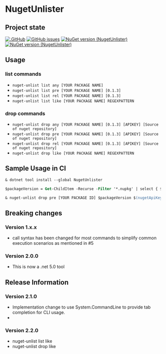 # NugetUnlister

## Project state

[![.GitHub](https://github.com/taori/NugetUnlister/actions/workflows/dotnet.yml/badge.svg)](https://github.com/taori/NugetUnlister/actions/workflows/dotnet.yml)
[![GitHub issues](https://img.shields.io/github/issues/taori/NugetUnlister)](https://github.com/taori/NugetUnlister/issues)
[![NuGet version (NugetUnlister)](https://img.shields.io/nuget/v/NugetUnlister.svg)](https://www.nuget.org/packages/NugetUnlister/)
[![NuGet version (NugetUnlister)](https://img.shields.io/nuget/vpre/NugetUnlister.svg)](https://www.nuget.org/packages/NugetUnlister/latest/prerelease)

## Usage

### list commands
- `nuget-unlist list any [YOUR PACKAGE NAME]`
- `nuget-unlist list pre [YOUR PACKAGE NAME] [0.1.3] `
- `nuget-unlist list rel [YOUR PACKAGE NAME] [0.1.3] `
- `nuget-unlist list like [YOUR PACKAGE NAME] REGEXPATTERN `

### drop commands
- `nuget-unlist drop any [YOUR PACKAGE NAME] [0.1.3] [APIKEY] [Source of nuget repository]`
- `nuget-unlist drop pre [YOUR PACKAGE NAME] [0.1.3] [APIKEY] [Source of nuget repository]`
- `nuget-unlist drop rel [YOUR PACKAGE NAME] [0.1.3] [APIKEY] [Source of nuget repository]`
- `nuget-unlist drop like [YOUR PACKAGE NAME] REGEXPATTERN `

## Sample Usage in CI

```ps
& dotnet tool install --global NugetUnlister

$packageVersion = Get-ChildItem -Recurse -Filter '*.nupkg' | select { $_.Name } -ExpandProperty Name -First 1 | Select-String -Pattern "\d[\d\w\.\+-]+(?=.nupkg)" | %{$_.Matches.Value}

& nuget-unlist drop pre [YOUR PACKAGE ID] $packageVersion $(nugetApiKey)
```

## Breaking changes

### Version 1.x.x
- call syntax has been changed for most commands to simplify common execution scenarios as mentioned in #5

### Version 2.0.0
- This is now a .net 5.0 tool


## Release Information

### Version 2.1.0
- Implementation change to use System.CommandLine to provide tab completion for CLI usage.
- 
### Version 2.2.0
+ nuget-unlist list like 
+ nuget-unlist drop like 

